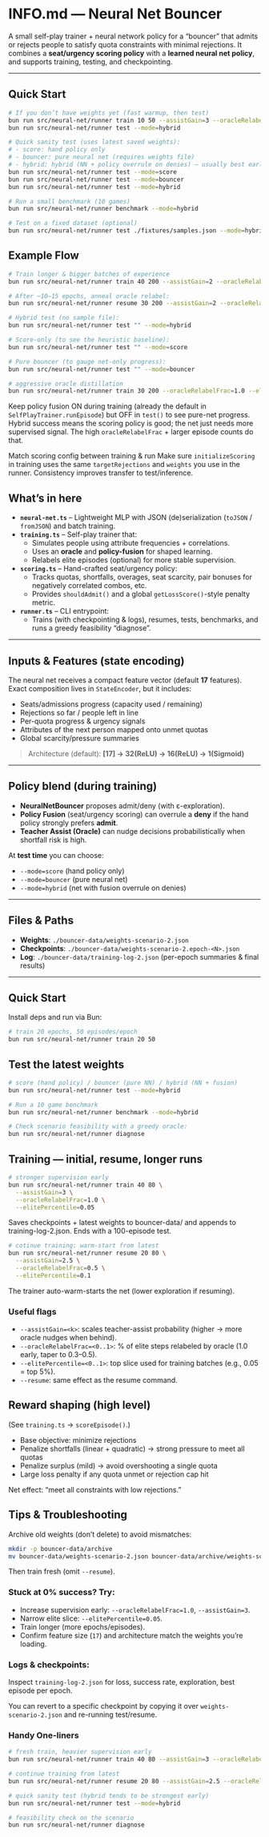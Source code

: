 # INFO.md — Neural Net Bouncer

A small self-play trainer + neural network policy for a “bouncer” that admits or rejects people to satisfy quota constraints with minimal rejections. It combines a **seat/urgency scoring policy** with a **learned neural net policy**, and supports training, testing, and checkpointing.

---

## Quick Start

```bash
# If you don’t have weights yet (fast warmup, then test)
bun run src/neural-net/runner train 10 50 --assistGain=3 --oracleRelabelFrac=1 --elitePercentile=0.05
bun run src/neural-net/runner test --mode=hybrid

# Quick sanity test (uses latest saved weights):
# - score: hand policy only
# - bouncer: pure neural net (requires weights file)
# - hybrid: hybrid (NN + policy overrule on denies) — usually best early on
bun run src/neural-net/runner test --mode=score
bun run src/neural-net/runner test --mode=bouncer
bun run src/neural-net/runner test --mode=hybrid

# Run a small benchmark (10 games)
bun run src/neural-net/runner benchmark --mode=hybrid

# Test on a fixed dataset (optional)
bun run src/neural-net/runner test ./fixtures/samples.json --mode=hybrid
```

## Example Flow

```bash
# Train longer & bigger batches of experience
bun run src/neural-net/runner train 40 200 --assistGain=2 --oracleRelabelFrac=0.8 --elitePercentile=0.1

# After ~10–15 epochs, anneal oracle relabel:
bun run src/neural-net/runner resume 30 200 --assistGain=2 --oracleRelabelFrac=0.5 --elitePercentile=0.1

# Hybrid test (no sample file):
bun run src/neural-net/runner test "" --mode=hybrid

# Score-only (to see the heuristic baseline):
bun run src/neural-net/runner test "" --mode=score

# Pure bouncer (to gauge net-only progress):
bun run src/neural-net/runner test "" --mode=bouncer

# aggressive oracle distillation
bun run src/neural-net/runner train 30 200 --oracleRelabelFrac=1.0 --elitePercentile=0.1
```

Keep policy fusion ON during training (already the default in `SelfPlayTrainer.runEpisode`) but OFF in `test()` to see pure-net progress.
Hybrid success means the scoring policy is good; the net just needs more supervised signal. The high `oracleRelabelFrac` + larger episode counts do that.

Match scoring config between training & run
Make sure `initializeScoring` in training uses the same `targetRejections` and `weights` you use in the runner. Consistency improves transfer to test/inference.

## What’s in here

- **`neural-net.ts`** – Lightweight MLP with JSON (de)serialization (`toJSON` / `fromJSON`) and batch training.
- **`training.ts`** – Self-play trainer that:
  - Simulates people using attribute frequencies + correlations.
  - Uses an **oracle** and **policy-fusion** for shaped learning.
  - Relabels elite episodes (optional) for more stable supervision.
- **`scoring.ts`** – Hand-crafted seat/urgency policy:
  - Tracks quotas, shortfalls, overages, seat scarcity, pair bonuses for negatively correlated combos, etc.
  - Provides `shouldAdmit()` and a global `getLossScore()`-style penalty metric.
- **`runner.ts`** – CLI entrypoint:
  - Trains (with checkpointing & logs), resumes, tests, benchmarks, and runs a greedy feasibility “diagnose”.

---

## Inputs & Features (state encoding)

The neural net receives a compact feature vector (default **17** features). Exact composition lives in `StateEncoder`, but it includes:

- Seats/admissions progress (capacity used / remaining)
- Rejections so far / people left in line
- Per-quota progress & urgency signals
- Attributes of the next person mapped onto unmet quotas
- Global scarcity/pressure summaries

> Architecture (default): **[17] → 32(ReLU) → 16(ReLU) → 1(Sigmoid)**

---

## Policy blend (during training)

- **NeuralNetBouncer** proposes admit/deny (with ε-exploration).
- **Policy Fusion** (seat/urgency scoring) can overrule a **deny** if the hand policy strongly prefers **admit**.
- **Teacher Assist (Oracle)** can nudge decisions probabilistically when shortfall risk is high.

At **test time** you can choose:

- `--mode=score` (hand policy only)
- `--mode=bouncer` (pure neural net)
- `--mode=hybrid` (net with fusion overrule on denies)

---

## Files & Paths

- **Weights**: `./bouncer-data/weights-scenario-2.json`
- **Checkpoints**: `./bouncer-data/weights-scenario-2.epoch-<N>.json`
- **Log**: `./bouncer-data/training-log-2.json` (per-epoch summaries & final results)

---

## Quick Start

Install deps and run via Bun:

```bash
# train 20 epochs, 50 episodes/epoch
bun run src/neural-net/runner train 20 50
```

## Test the latest weights

```bash
# score (hand policy) / bouncer (pure NN) / hybrid (NN + fusion)
bun run src/neural-net/runner test --mode=hybrid

# Run a 10 game benchmark
bun run src/neural-net/runner benchmark --mode=hybrid

# Check scenario feasibility with a greedy oracle:
bun run src/neural-net/runner diagnose
```

## Training — initial, resume, longer runs

```bash
# stronger supervision early
bun run src/neural-net/runner train 40 80 \
  --assistGain=3 \
  --oracleRelabelFrac=1.0 \
  --elitePercentile=0.05

```

Saves checkpoints + latest weights to bouncer-data/ and appends to training-log-2.json. Ends with a 100-episode test.

```bash
# cotinue training: warm-start from latest
bun run src/neural-net/runner resume 20 80 \
  --assistGain=2.5 \
  --oracleRelabelFrac=0.5 \
  --elitePercentile=0.1
```

The trainer auto-warm-starts the net (lower exploration if resuming).

### Useful flags

- `--assistGain=<k>`: scales teacher-assist probability (higher → more oracle nudges when behind).
- `--oracleRelabelFrac=<0..1>`: % of elite steps relabeled by oracle (1.0 early, taper to 0.3–0.5).
- `--elitePercentile=<0..1>`: top slice used for training batches (e.g., 0.05 = top 5%).
- `--resume`: same effect as the resume command.

## Reward shaping (high level)

(See `training.ts` → `scoreEpisode()`.)

- Base objective: minimize rejections
- Penalize shortfalls (linear + quadratic) → strong pressure to meet all quotas
- Penalize surplus (mild) → avoid overshooting a single quota
- Large loss penalty if any quota unmet or rejection cap hit

Net effect: “meet all constraints with low rejections.”

## Tips & Troubleshooting

Archive old weights (don’t delete) to avoid mismatches:

```bash
mkdir -p bouncer-data/archive
mv bouncer-data/weights-scenario-2.json bouncer-data/archive/weights-scenario-2.$(date +%s).json
```

Then train fresh (omit `--resume`).

### Stuck at 0% success? Try:

- Increase supervision early: `--oracleRelabelFrac=1.0`, `--assistGain=3`.
- Narrow elite slice: `--elitePercentile=0.05`.
- Train longer (more epochs/episodes).
- Confirm feature size (`17`) and architecture match the weights you’re loading.

### Logs & checkpoints:

Inspect `training-log-2.json` for loss, success rate, exploration, best episode per epoch.

You can revert to a specific checkpoint by copying it over `weights-scenario-2.json` and re-running test/resume.

### Handy One-liners

```bash
# fresh train, heavier supervision early
bun run src/neural-net/runner train 40 80 --assistGain=3 --oracleRelabelFrac=1 --elitePercentile=0.05

# continue training from latest
bun run src/neural-net/runner resume 20 80 --assistGain=2.5 --oracleRelabelFrac=0.5 --elitePercentile=0.1

# quick sanity test (hybrid tends to be strongest early)
bun run src/neural-net/runner test --mode=hybrid

# feasibility check on the scenario
bun run src/neural-net/runner diagnose
```
